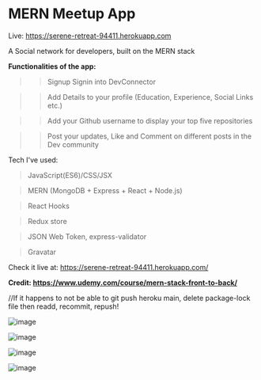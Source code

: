 ﻿# MERN Meetup App
 Live: https://serene-retreat-94411.herokuapp.com 

A Social network for developers, built on the MERN stack

**Functionalities of the app:**
 >>Signup Signin into DevConnector

 >>Add Details to your profile (Education, Experience, Social Links etc.)

 >>Add your Github username to display your top five repositories

 >>Post your updates, Like and Comment on different posts in the Dev community

Tech I've used: 
  > JavaScript(ES6)/CSS/JSX

  >MERN (MongoDB + Express + React + Node.js)

  >React Hooks

  >Redux store 

  >JSON Web Token, express-validator

  >Gravatar


Check it live at: https://serene-retreat-94411.herokuapp.com/


**Credit: https://www.udemy.com/course/mern-stack-front-to-back/**


//If it happens to not be able to git push heroku main, delete package-lock file then readd, recommit, repush!


![image](https://user-images.githubusercontent.com/66233296/128817220-9c254900-d1b7-48d4-9f58-8b4e53fcd1cf.png)

![image](https://user-images.githubusercontent.com/66233296/128817266-79c525ce-3a95-4f3c-94e8-a9e788c53594.png)

![image](https://user-images.githubusercontent.com/66233296/128817368-0406e9aa-bcb6-4b67-bca1-698daf0ec54e.png)

![image](https://user-images.githubusercontent.com/66233296/128817291-600864cb-8e51-455e-afc4-706e193e297a.png)



